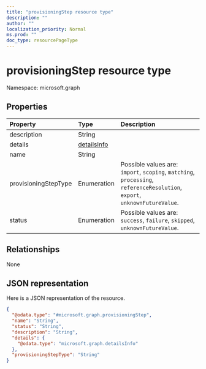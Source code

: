 ```yaml
---
title: "provisioningStep resource type"
description: ""
author: ""
localization_priority: Normal
ms.prod: ""
doc_type: resourcePageType
---
```


# provisioningStep resource type


Namespace: microsoft.graph



## Properties
|Property|Type|Description|
|:---|:---|:---|
|description|String||
|details|[detailsInfo](../resources/detailsinfo.md)||
|name|String||
|provisioningStepType|Enumeration| Possible values are: `import`, `scoping`, `matching`, `processing`, `referenceResolution`, `export`, `unknownFutureValue`.|
|status|Enumeration| Possible values are: `success`, `failure`, `skipped`, `unknownFutureValue`.|

## Relationships
None

## JSON representation
Here is a JSON representation of the resource.
<!-- {
  "blockType": "resource",
  "@odata.type": "microsoft.graph.provisioningStep"
}
-->
``` json
{
  "@odata.type": "#microsoft.graph.provisioningStep",
  "name": "String",
  "status": "String",
  "description": "String",
  "details": {
    "@odata.type": "microsoft.graph.detailsInfo"
  },
  "provisioningStepType": "String"
}
```

